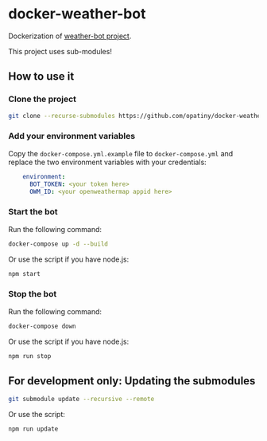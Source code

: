 # docker-weather-bot

Dockerization of [weather-bot project](https://github.com/opatiny/weather-bot).

This project uses sub-modules!

## How to use it
### Clone the project
```bash
git clone --recurse-submodules https://github.com/opatiny/docker-weather-bot
```

### Add your environment variables

Copy the `docker-compose.yml.example` file to `docker-compose.yml` and replace the two environment variables with your credentials:
```yml
    environment:
      BOT_TOKEN: <your token here>
      OWM_ID: <your openweathermap appid here>
```

### Start the bot

Run the following command:

```bash
docker-compose up -d --build
```

Or use the script if you have node.js:

```bash
npm start
```

### Stop the bot

Run the following command:

```bash
docker-compose down
```

Or use the script if you have node.js:

```bash
npm run stop
```

## For development only: Updating the submodules

```bash
git submodule update --recursive --remote
```

Or use the script:
```bash
npm run update
```
